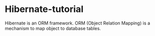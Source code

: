 # Hibernate-tutorial
Hibernate is an ORM framework. ORM (Object Relation Mapping) is a mechanism to map object to database tables.